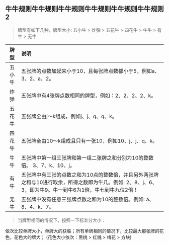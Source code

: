 ## 牛牛规则牛牛规则牛牛规则牛牛规则牛牛规则牛牛规则2

> 牌型有如下几种，牌型大小: 五小牛 > 炸弹 > 五花牛 > 四花牛 > 牛牛 > 有牛 > 无牛

|牌型|说明|
|:---:|:----|
|五小牛|五张牌的点数加起来小于10，且每张牌点数都小于5，例如a、3、2、a、2。|
|炸弹|五张牌中有4张牌点数相同的牌型，例如：2、2、2、2、k。|
|五花牛|五张牌全由j～k组成，例如j、j、q、q、k。|
|四花牛|五张牌全由10～k组成且只有一张10，例如10、j、j、q、k。|
|牛牛|五张牌中第一组三张牌和第一组二张牌之和分别为10的整数倍。 3、7、k、10、j。|
|有牛|五张牌中有三张的点数之和为10点的整数倍，并且另外两张牌之和与10进行取余，所得之数即为牛几。例如: 2、8、j、6、3，即为牛9。牛一到牛6为1倍，牛七到牛九位2倍！|
|无牛|五张牌中没有任意三张牌点数之和为10的整数倍。例如: a、8、4、k、7。|

> 当牌型相同的情况下，按照一下标准分大小：

依次比较单牌大小，单牌大的获胜；所有单牌相同的情况下，比较最大那张牌的花色，花色大的牌大；
(花色大小依次：黑桃 > 红桃 > 梅花 > 方块)
